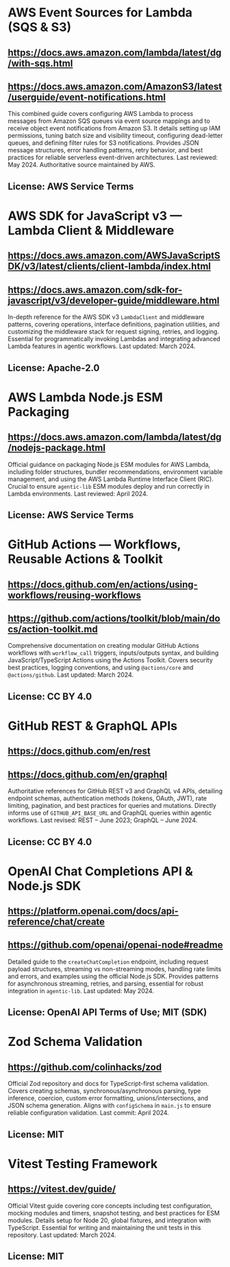 # AWS Event Sources for Lambda (SQS & S3)
## https://docs.aws.amazon.com/lambda/latest/dg/with-sqs.html
## https://docs.aws.amazon.com/AmazonS3/latest/userguide/event-notifications.html
This combined guide covers configuring AWS Lambda to process messages from Amazon SQS queues via event source mappings and to receive object event notifications from Amazon S3. It details setting up IAM permissions, tuning batch size and visibility timeout, configuring dead-letter queues, and defining filter rules for S3 notifications. Provides JSON message structures, error handling patterns, retry behavior, and best practices for reliable serverless event-driven architectures. Last reviewed: May 2024. Authoritative source maintained by AWS.
## License: AWS Service Terms

# AWS SDK for JavaScript v3 — Lambda Client & Middleware
## https://docs.aws.amazon.com/AWSJavaScriptSDK/v3/latest/clients/client-lambda/index.html
## https://docs.aws.amazon.com/sdk-for-javascript/v3/developer-guide/middleware.html
In-depth reference for the AWS SDK v3 `LambdaClient` and middleware patterns, covering operations, interface definitions, pagination utilities, and customizing the middleware stack for request signing, retries, and logging. Essential for programmatically invoking Lambdas and integrating advanced Lambda features in agentic workflows. Last updated: March 2024.
## License: Apache-2.0

# AWS Lambda Node.js ESM Packaging
## https://docs.aws.amazon.com/lambda/latest/dg/nodejs-package.html
Official guidance on packaging Node.js ESM modules for AWS Lambda, including folder structures, bundler recommendations, environment variable management, and using the AWS Lambda Runtime Interface Client (RIC). Crucial to ensure `agentic-lib` ESM modules deploy and run correctly in Lambda environments. Last reviewed: April 2024.
## License: AWS Service Terms

# GitHub Actions — Workflows, Reusable Actions & Toolkit
## https://docs.github.com/en/actions/using-workflows/reusing-workflows
## https://github.com/actions/toolkit/blob/main/docs/action-toolkit.md
Comprehensive documentation on creating modular GitHub Actions workflows with `workflow_call` triggers, inputs/outputs syntax, and building JavaScript/TypeScript Actions using the Actions Toolkit. Covers security best practices, logging conventions, and using `@actions/core` and `@actions/github`. Last updated: March 2024.
## License: CC BY 4.0

# GitHub REST & GraphQL APIs
## https://docs.github.com/en/rest
## https://docs.github.com/en/graphql
Authoritative references for GitHub REST v3 and GraphQL v4 APIs, detailing endpoint schemas, authentication methods (tokens, OAuth, JWT), rate limiting, pagination, and best practices for queries and mutations. Directly informs use of `GITHUB_API_BASE_URL` and GraphQL queries within agentic workflows. Last revised: REST – June 2023; GraphQL – June 2024.
## License: CC BY 4.0

# OpenAI Chat Completions API & Node.js SDK
## https://platform.openai.com/docs/api-reference/chat/create
## https://github.com/openai/openai-node#readme
Detailed guide to the `createChatCompletion` endpoint, including request payload structures, streaming vs non-streaming modes, handling rate limits and errors, and examples using the official Node.js SDK. Provides patterns for asynchronous streaming, retries, and parsing, essential for robust integration in `agentic-lib`. Last updated: May 2024.
## License: OpenAI API Terms of Use; MIT (SDK)

# Zod Schema Validation
## https://github.com/colinhacks/zod
Official Zod repository and docs for TypeScript-first schema validation. Covers creating schemas, synchronous/asynchronous parsing, type inference, coercion, custom error formatting, unions/intersections, and JSON schema generation. Aligns with `configSchema` in `main.js` to ensure reliable configuration validation. Last commit: April 2024.
## License: MIT

# Vitest Testing Framework
## https://vitest.dev/guide/
Official Vitest guide covering core concepts including test configuration, mocking modules and timers, snapshot testing, and best practices for ESM modules. Details setup for Node 20, global fixtures, and integration with TypeScript. Essential for writing and maintaining the unit tests in this repository. Last updated: March 2024.
## License: MIT